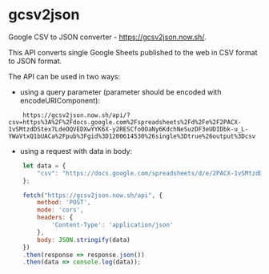 # gcsv2json
Google CSV to JSON converter - https://gcsv2json.now.sh/.

This API converts single Google Sheets published to the web in CSV format to JSON format.

The API can be used in two ways:

* using a query parameter (parameter should be encoded with encodeURIComponent):

```
    https://gcsv2json.now.sh/api/?csv=https%3A%2F%2Fdocs.google.com%2Fspreadsheets%2Fd%2Fe%2F2PACX-1vSMtzdDStex7LdeOQVEDXwYYK6X-y2RESCfo0OaNy6KdchNeSuzDF3eUDIDbk-u_L-YWaVtxQ1bUACa%2Fpub%3Fgid%3D1200614530%26single%3Dtrue%26output%3Dcsv
```

* using a request with data in body:

```javascript
    let data = {
        "csv": "https://docs.google.com/spreadsheets/d/e/2PACX-1vSMtzdDStex7LdeOQVEDXwYYK6X-y2RESCfo0OaNy6KdchNeSuzDF3eUDIDbk-u_L-YWaVtxQ1bUACa/pub?gid=1200614530&single=true&output=csv"
    };

    fetch("https://gcsv2json.now.sh/api", {
        method: 'POST',
        mode: 'cors', 
        headers: {
            'Content-Type': 'application/json'
        },
        body: JSON.stringify(data) 
    })
    .then(response => response.json())
    .then(data => console.log(data));
```